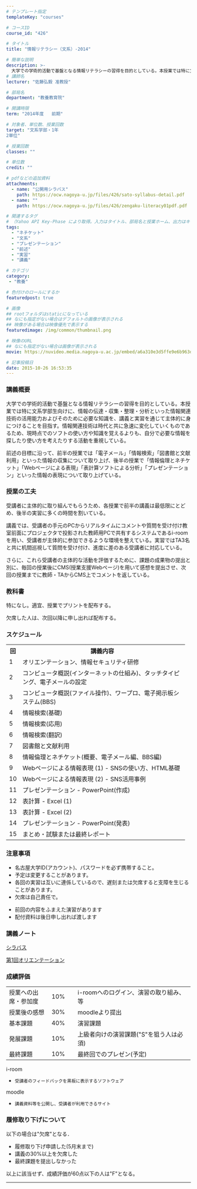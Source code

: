 ```yaml
---
# テンプレート指定
templateKey: "courses"

# コースID
course_id: "426"

# タイトル
title: "情報リテラシー（文系）-2014"

# 簡単な説明
description: >-
  大学での学術的活動で基盤となる情報リテラシーの習得を目的としている。本授業では特に文系学部生向けに、情報の伝達・収集・整理・分析といった情報関連技術の活用能力およびそのために必要な知識を、講義と実習を通じて主体的に身につけることを目指す。情報関連技術は時代と共に急速に変化していくものであるため、現時点でのソフトの使い方や知識を覚えるよりも、自分で必要な情報を探したり使い方を考えたりする活動を重視し ....
# 講師名
lecturer: "佐藤弘毅 准教授"

# 部局名
department: "教養教育院"

# 開講時限
term: "2014年度	前期"

# 対象者、単位数、授業回数
target: "文系学部・1年
2単位"

# 授業回数
classes: ""

# 単位数
credit: ""

# pdfなどの追加資料
attachments:
  - name: "公開用シラバス" 
    path: https://ocw.nagoya-u.jp/files/426/sato-syllabus-detail.pdf
  - name: "" 
    path: https://ocw.nagoya-u.jp/files/426/zengaku-literacy01pdf.pdf

# 関連するタグ
# （Yahoo API Key-Phase により取得。入力はタイトル、部局名と授業ホーム、出力はキーフレーズ（tags））
tags:
  - "ネチケット"
  - "文系"
  - "プレゼンテーション"
  - "前述"
  - "実習"
  - "講義"

# カテゴリ
category:
 - "教養"

# 色付けのロールにするか
featuredpost: true

# 画像
## rootフォルダはstaticになっている
## なにも指定がない場合はデフォルトの画像が表示される
## 映像がある場合は映像優先で表示する
featuredimage: /img/common/thumbnail.png

# 映像のURL
## なにも指定がない場合は画像が表示される
movie: https://nuvideo.media.nagoya-u.ac.jp/embed/a6a310e3d5ffe9e6b963d5b431567b08e1536ae7

# 記事投稿日
date: 2015-10-26 16:53:35
---
```


### 講義概要

大学での学術的活動で基盤となる情報リテラシーの習得を目的としている。本授業では特に文系学部生向けに、情報の伝達・収集・整理・分析といった情報関連技術の活用能力およびそのために必要な知識を、講義と実習を通じて主体的に身につけることを目指す。情報関連技術は時代と共に急速に変化していくものであるため、現時点でのソフトの使い方や知識を覚えるよりも、自分で必要な情報を探したり使い方を考えたりする活動を重視している。

前述の目標に沿って、前半の授業では「電子メール」「情報検索」「図書館と文献利用」といった情報の収集について取り上げ、後半の授業で「情報倫理とネチケット」「Webページによる表現」「表計算ソフトによる分析」「プレゼンテーション」といった情報の表現について取り上げている。


### 授業の工夫

受講者に主体的に取り組んでもらうため、各授業で前半の講義は最低限にとどめ、後半の実習に多くの時間を割いている。

講義では、受講者の手元のPCからリアルタイムにコメントや質問を受け付け教室前面にプロジェクタで投影された教師用PCで共有するシステムであるi-roomを用い、受講者が主体的に参加できるような環境を整えている。実習ではTA3名と共に机間巡視して質問を受け付け、進度に差のある受講者に対応している。

さらに、これら受講者の主体的な活動を評価するために、課題の成果物の提出と別に、毎回の授業後にCMS(授業支援Webページ)を用いて感想を提出させ、次回の授業までに教師・TAからCMS上でコメントを返している。





### 教科書

特になし。適宜、授業でプリントを配布する。

欠席した人は、次回以降に申し出れば配布する。


<h3>スケジュール</h3>

<table class="basic" width="455">
<tr>
<th width="20" class="center">回</th>
<th width="435" class="center">講義内容</th>
</tr>

<tr>
<td class="center">1</td>
<td>オリエンテーション、情報セキュリティ研修</td>
</tr>

<tr>
<td class="center">2</td>
<td>コンピュータ概説(インターネットの仕組み)、タッチタイピング、電子メールの設定</td>
</tr>

<tr>
<td class="center">3</td>
<td>コンピュータ概説(ファイル操作)、ワープロ、電子掲示板システム(BBS)</td>
</tr>

<tr>
<td class="center">4</td>
<td>情報検索(基礎)</td>
</tr>

<tr>
<td class="center">5</td>
<td>情報検索(応用)</td>
</tr>

<tr>
<td class="center">6</td>
<td>情報検索(翻訳)</td>
</tr>

<tr>
<td class="center">7</td>
<td>図書館と文献利用</td>
</tr>

<tr>
<td class="center">8</td>
<td>情報倫理とネチケット(概要、電子メール編、BBS編)</td>
</tr>

<tr>
<td class="center">9</td>
<td>Webページによる情報表現 (1) - SNSの使い方、HTML基礎</td>
</tr>

<tr>
<td class="center">10</td>
<td>Webページによる情報表現 (2) - SNS活用事例</td>
</tr>

<tr>
<td class="center">11</td>
<td>プレゼンテーション - PowerPoint(作成)</td>
</tr>

<tr>
<td class="center">12</td>
<td>表計算 - Excel (1)</td>
</tr>

<tr>
<td class="center">13</td>
<td>表計算 - Excel (2)</td>
</tr>

<tr>
<td class="center">14</td>
<td>プレゼンテーション - PowerPoint(発表)</td>
</tr>

<tr>
<td class="center">15</td>
<td>まとめ・試験または最終レポート</td>
</table>

<h3>注意事項</h3>

<ul>
<li>名古屋大学ID(アカウント)、パスワードを必ず携帯すること。</li>
<li>予定は変更することがあります。</li>
<li>各回の実習は互いに連係しているので、遅刻または欠席すると支障を生じることがあります。</li>
<li>欠席は自己責任で。</li>
</ul>
<ul>
<li>前回の内容をふまえた演習があります</li>
<li>配付資料は後日申し出れば渡します</li>
</ul>


### 講義ノート

[シラバス](https://ocw.nagoya-u.jp/files/426/sato-syllabus-detail.pdf) 

[第1回オリエンテーション](https://ocw.nagoya-u.jp/files/426/zengaku-literacy01pdf.pdf) 





### 成績評価

<table class="basic" width="455">
<tr>
<td width="100" class="center">
授業への出席・参加度
</td>

<td width="55" class="center">
10%
</td>

<td width="300" class="center">
i-roomへのログイン、演習の取り組み、等
</td>
</tr>

<tr>
<td width="100" class="center">
授業後の感想
</td>

<td width="55" class="center">
30%
</td>

<td width="300" class="center">
moodleより提出
</td>
</tr>

<tr>
<td width="100" class="center">
基本課題
</td>

<td width="55" class="center">
40%
</td>

<td width="300" class="center">
演習課題
</td>
</tr>

<tr>
<td width="100" class="center">
発展課題
</td>

<td width="55" class="center">
10%
</td>

<td width="300" class="center">
上級者向けの演習課題("S"を狙う人は必須)
</td>
</tr>

<tr>
<td width="100" class="center">
最終課題
</td>

<td width="55" class="center">
10%
</td>

<td width="300" class="center">
最終回でのプレゼン(予定)
</td>
</tr>
</table>



i-room


-     受講者のフィードバックを黒板に表示するソフトウェア


moodle


-     講義資料等を公開し、受講者が利用できるサイト


### 履修取り下げについて

以下の場合は"欠席"となる．

* 履修取り下げ申請した(5月末まで)
* 講義の30%以上を欠席した
* 最終課題を提出しなかった

以上に該当せず、成績評価が60点以下の人は"F"となる。



-----